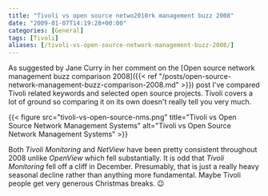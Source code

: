 ```yaml
---
title: "Tivoli vs open source netwo2010rk management buzz 2008"
date: "2009-01-07T14:19:28+00:00"
categories: [General]
tags: [Tivoli]
aliases: [/tivoli-vs-open-source-network-management-buzz-2008/]
---
```


As suggested by Jane Curry in her comment on the [Open source network management buzz comparison 2008]({{< ref "/posts/open-source-network-management-buzz-comparison-2008.md" >}}) post I've compared Tivoli related keywords and selected open source projects. Tivoli covers a lot of ground so comparing it on its own doesn't really tell you very much.

{{< figure src="tivoli-vs-open-source-nms.png" title="Tivoli vs Open Source Network Management Systems" alt="Tivoli vs Open Source Network Management Systems" >}}

Both *Tivoli Monitoring* and *NetView* have been pretty consistent throughout 2008 unlike *OpenView* which fell substantially. It is odd that *Tivoli Monitoring* fell off a cliff in December. Presumably, that is just a really heavy seasonal decline rather than anything more fundamental. Maybe Tivoli people get very generous Christmas breaks. :wink:
